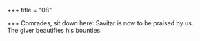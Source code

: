 +++
title = "08"

+++
Comrades, sit down here: Savitar is now to be praised by us.  
The giver beautifies his bounties.  